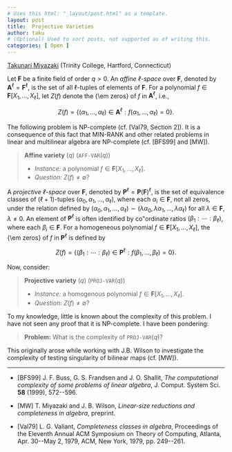 ```yaml
---
# Uses this html: "_layout/post.html" as a template.
layout: post 
title:  Projective Varieties
author: taku
# (Optional) Used to sort posts, not supported as of writing this.
categories: [ Open ]
---
```


[Takunari Miyazaki](takunari.miyazaki@trincoll.edu) (Trinity College, Hartford, Connecticut)


Let $\mathbf{F}$ be a finite field of order $q\gt 0$. An *affine $\ell$-space* over $\mathbf{F}$, denoted by $\mathbf{A}^{\ell} = \mathbf{F}^{\ell}$, is the set of all $\ell$-tuples of elements of $\mathbf{F}$. For a polynomial $f \in \mathbf{F} [X_1, \ldots, X_{\ell}]$, let $Z(f)$ denote the {\em zeros} of $f$ in $\mathbf{A}^{\ell}$, i.e.,

$$
Z(f) = \{ (\alpha_1, \ldots, \alpha_{\ell}) \in \mathbf{A}^{\ell} : f(\alpha_1, \ldots, \alpha_{\ell}) = 0 \}.
$$

The following problem is NP-complete (cf. [Val79, Section 2]). It is a consequence of this fact that MIN-RANK and other related problems in linear and multilinear algebra are NP-complete (cf. [BFS99] and [MW]).

>**Affine variety** ($q$) (`AFF-VAR`($q$))
> - *Instance:* a polynomial $f \in \mathbf{F}[X_1, \ldots, X_\ell]$.
> - *Question:* $Z(f) \ne \emptyset$?

A *projective $\ell$-space* over $\mathbf{F}$, denoted by $\mathbf{P}^{\ell} = \mathbf{P}(\mathbf{F})^{\ell}$, is the set of equivalence classes of $(\ell + 1)$-tuples $(\alpha_0, \alpha_1, \ldots, \alpha_\ell)$, where each $\alpha_i \in \mathbf{F}$, not all zeros, under the relation defined by $(\alpha_0, \alpha_1, \ldots, \alpha_\ell) \sim (\lambda\alpha_0, \lambda\alpha_1, \ldots, \lambda\alpha_\ell)$ for all $\lambda \in \mathbf{F}$, $\lambda \ne 0$. An element of $\mathbf{P}^{\ell}$ is often identified by co\"ordinate ratios $(\beta_1 : \cdots : \beta_{\ell})$, where each $\beta_i \in \mathbf{F}$. For a homogeneous polynomial $f \in \mathbf{F}[X_1, \ldots, X_{\ell}]$, the {\em zeros} of $f$ in $\mathbf{P}^{\ell}$ is defined by

$$
Z(f) = \{ (\beta_1 : \cdots : \beta_{\ell}) \in \mathbf{P}^{\ell} : f(\beta_1, \ldots, \beta_{\ell}) = 0 \}.
$$

Now, consider:

> **Projective variety** ($q$) (`PROJ-VAR`($q$))
> - *Instance:* a homogenous polynomial $f \in \mathbf{F}[X_1, \ldots, X_{\ell}]$.
> - *Question:* $Z(f) \ne \emptyset$?



To my knowledge, little is known about the complexity of this problem. I have not seen any proof that it is NP-complete. I have been pondering:

> **Problem:** What is the complexity of `PROJ-VAR`($q$)?

This originally arose while working with J.B. Wilson to investigate the complexity of testing singularity of bilinear maps (cf. [MW]).

---

 - [BFS99] J. F. Buss, G. S. Frandsen and J. O. Shallit, *The computational complexity of some problems of linear algebra*, J. Comput. System Sci. **58** (1999), 572--596.

 - [MW] T. Miyazaki and J. B. Wilson, *Linear-size reductions and completeness in algebra*, preprint.

 - [Val79] L. G. Valiant, *Completeness classes in algebra*, Proceedings of the Eleventh Annual ACM Symposium on Theory of Computing, Atlanta, Apr. 30--May 2, 1979, ACM, New York, 1979, pp. 249--261.
